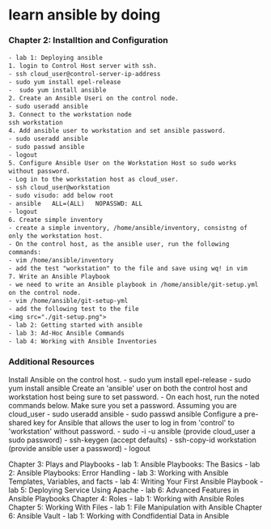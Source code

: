 # learn ansible by doing
### Chapter 2: Installtion and Configuration
    - lab 1: Deploying ansible
    1. login to Control Host server with ssh.
    - ssh cloud_user@control-server-ip-address
    - sudo yum install epel-release
    -  sudo yum install ansible
    2. Create an Ansible Useri on the control node.
    - sudo useradd ansible
    3. Connect to the workstation node
    ssh workstation
    4. Add ansible user to workstation and set ansible password.
    - sudo useradd ansible
    - sudo passwd ansible
    - logout
    5. Configure Ansible User on the Workstation Host so sudo works without password.
    - Log in to the workstation host as cloud_user.
    - ssh cloud_user@workstation
    - sudo visudo: add below root
    - ansible   ALL=(ALL)   NOPASSWD: ALL
    - logout
    6. Create simple inventory
    - create a simple inventory, /home/ansible/inventory, consistng of only the workstation host.
    - On the control host, as the ansible user, run the following commands:
    - vim /home/ansible/inventory
    - add the test "workstation" to the file and save using wq! in vim
    7. Write an Ansible Playbook
    - we need to write an Ansible playbook in /home/ansible/git-setup.yml on the control node.
    - vim /home/ansible/git-setup-yml
    - add the following test to the file
    <img src="./git-setup.png">
    - lab 2: Getting started with ansible
    - lab 3: Ad-Hoc Ansible Commands
    - lab 4: Working with Ansible Inventories

### Additional Resources
Install Ansible on the control host.
    - sudo yum install epel-release
    - sudo yum install ansible
Create an 'ansible' user on both the control host and workstation host being sure to set password.
    - On each host, run the noted commands below. Make sure you set a password. Assuming you are cloud_user
    - sudo useradd ansible
    - sudo passwd ansible
Configure a pre-shared key for Ansible that allows the user to log in from 'control' to 'workstation' without password. 
    - sudo -i -u ansible (provide cloud_user a sudo password)
    - ssh-keygen (accept defaults)
    - ssh-copy-id workstation (provide ansible user a password)
    - logout

Chapter 3: Plays and Playbooks
    - lab 1: Ansible Playbooks: The Basics
    - lab 2: Ansible Playbooks: Error Handling
    - lab 3: Working with Ansible Templates, Variables, and facts
    - lab 4: Writing Your First Ansible Playbook
    - lab 5: Deploying Service Using Apache
    - lab 6: Advanced Features in Ansible Playbooks
Chapter 4: Roles
    - lab 1: Working with Ansible Roles
Chapter 5: Working With Files
    - lab 1: File Manipulation with Ansible
Chapter 6: Ansible Vault
    - lab 1: Working with Condfidential Data in Ansible